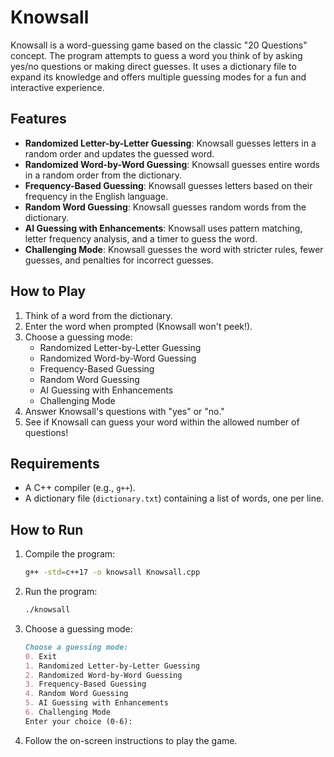 # Knowsall

Knowsall is a word-guessing game based on the classic "20 Questions" concept. The program attempts to guess a word you think of by asking yes/no questions or making direct guesses. It uses a dictionary file to expand its knowledge and offers multiple guessing modes for a fun and interactive experience.

## Features
- **Randomized Letter-by-Letter Guessing**: Knowsall guesses letters in a random order and updates the guessed word.
- **Randomized Word-by-Word Guessing**: Knowsall guesses entire words in a random order from the dictionary.
- **Frequency-Based Guessing**: Knowsall guesses letters based on their frequency in the English language.
- **Random Word Guessing**: Knowsall guesses random words from the dictionary.
- **AI Guessing with Enhancements**: Knowsall uses pattern matching, letter frequency analysis, and a timer to guess the word.
- **Challenging Mode**: Knowsall guesses the word with stricter rules, fewer guesses, and penalties for incorrect guesses.

## How to Play
1. Think of a word from the dictionary.
2. Enter the word when prompted (Knowsall won't peek!).
3. Choose a guessing mode:
   - Randomized Letter-by-Letter Guessing
   - Randomized Word-by-Word Guessing
   - Frequency-Based Guessing
   - Random Word Guessing
   - AI Guessing with Enhancements
   - Challenging Mode
4. Answer Knowsall's questions with "yes" or "no."
5. See if Knowsall can guess your word within the allowed number of questions!

## Requirements
- A C++ compiler (e.g., `g++`).
- A dictionary file (`dictionary.txt`) containing a list of words, one per line.

## How to Run
1. Compile the program:
   ```bash
   g++ -std=c++17 -o knowsall Knowsall.cpp
   ```

2. Run the program:
   ```bash
   ./knowsall
   ```

3. Choose a guessing mode:
   ```markdown
   Choose a guessing mode:
   0. Exit
   1. Randomized Letter-by-Letter Guessing
   2. Randomized Word-by-Word Guessing
   3. Frequency-Based Guessing
   4. Random Word Guessing
   5. AI Guessing with Enhancements
   6. Challenging Mode
   Enter your choice (0-6):
   ```

4. Follow the on-screen instructions to play the game.